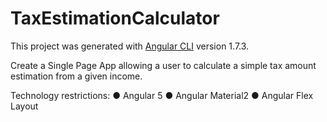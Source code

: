 # TaxEstimationCalculator

This project was generated with [Angular CLI](https://github.com/angular/angular-cli) version 1.7.3.

Create a Single Page App allowing a user to calculate a simple tax amount estimation from a
given income.

Technology restrictions:
● Angular 5
● Angular Material2
● Angular Flex Layout
